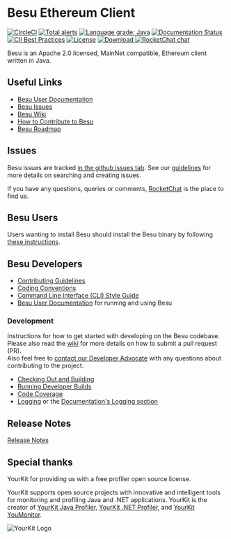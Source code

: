 # Besu Ethereum Client

[![CircleCI](https://circleci.com/gh/hyperledger/besu/tree/master.svg?style=svg)](https://circleci.com/gh/hyperledger/besu/tree/master)
[![Total alerts](https://img.shields.io/lgtm/alerts/g/hyperledger/besu.svg?logo=lgtm&logoWidth=18)](https://lgtm.com/projects/g/hyperledger/besu/alerts/)
[![Language grade: Java](https://img.shields.io/lgtm/grade/java/g/hyperledger/besu.svg?logo=lgtm&logoWidth=18)](https://lgtm.com/projects/g/hyperledger/besu/context:java)
[![Documentation Status](https://readthedocs.org/projects/hyperledger-besu/badge/?version=latest)](https://besu.hyperledger.org/en/latest/?badge=latest)
[![CII Best Practices](https://bestpractices.coreinfrastructure.org/projects/3174/badge)](https://bestpractices.coreinfrastructure.org/projects/3174)
[![License](https://img.shields.io/badge/License-Apache%202.0-blue.svg)](https://github.com/PegasysEng/besu/blob/master/LICENSE)
[ ![Download](https://api.bintray.com/packages/hyperledger-org/besu-repo/besu/images/download.svg) ](https://bintray.com/hyperledger-org/besu-repo/besu/_latestVersion)
[![RocketChat chat](https://open.rocket.chat/images/join-chat.svg)](https://chat.hyperledger.org/channel/besu)

Besu is an Apache 2.0 licensed, MainNet compatible, Ethereum client written in Java.

## Useful Links

- [Besu User Documentation]
- [Besu Issues]
- [Besu Wiki](https://wiki.hyperledger.org/display/BESU/Hyperledger+Besu)
- [How to Contribute to Besu](https://wiki.hyperledger.org/display/BESU/How+to+Contribute)
- [Besu Roadmap](https://wiki.hyperledger.org/display/BESU/Roadmap)

## Issues

Besu issues are tracked [in the github issues tab][besu issues].
See our [guidelines](https://wiki.hyperledger.org/display/BESU/Issues) for more details on searching and creating issues.

If you have any questions, queries or comments, [RocketChat] is the place to find us.

## Besu Users

Users wanting to install Besu should install the Besu binary by following [these instructions](https://besu.hyperledger.org/HowTo/Get-Started/Install-Binaries/).

## Besu Developers

- [Contributing Guidelines]
- [Coding Conventions](https://wiki.hyperledger.org/display/BESU/Coding+Conventions)
- [Command Line Interface (CLI) Style Guide](https://wiki.hyperledger.org/display/BESU/Besu+CLI+Style+Guide)
- [Besu User Documentation] for running and using Besu

### Development

Instructions for how to get started with developing on the Besu codebase. Please also read the
[wiki](https://wiki.hyperledger.org/display/BESU/Pull+Requests) for more details on how to submit a pull request (PR).  
Also feel free to [contact our Developer Advocate](https://chat.hyperledger.org/direct/faraggi) with any questions about contributing to the project.

- [Checking Out and Building](https://wiki.hyperledger.org/display/BESU/Building+from+source)
- [Running Developer Builds](https://wiki.hyperledger.org/display/BESU/Building+from+source#running-developer-builds)
- [Code Coverage](https://wiki.hyperledger.org/display/BESU/Code+coverage)
- [Logging](https://wiki.hyperledger.org/display/BESU/Logging) or the [Documentation's Logging section](https://besu.hyperledger.org/en/stable/HowTo/Monitor/Logging/)

## Release Notes

[Release Notes](CHANGELOG.md)

## Special thanks

YourKit for providing us with a free profiler open source license.

YourKit supports open source projects with innovative and intelligent tools
for monitoring and profiling Java and .NET applications.
YourKit is the creator of <a href="https://www.yourkit.com/java/profiler/">YourKit Java Profiler</a>,
<a href="https://www.yourkit.com/.net/profiler/">YourKit .NET Profiler</a>,
and <a href="https://www.yourkit.com/youmonitor/">YourKit YouMonitor</a>.

![YourKit Logo](https://www.yourkit.com/images/yklogo.png)

[besu issues]: https://github.com/hyperledger/besu/issues
[besu user documentation]: https://besu.hyperledger.org
[rocketchat]: https://chat.hyperledger.org/
[contributing guidelines]: CONTRIBUTING.md
